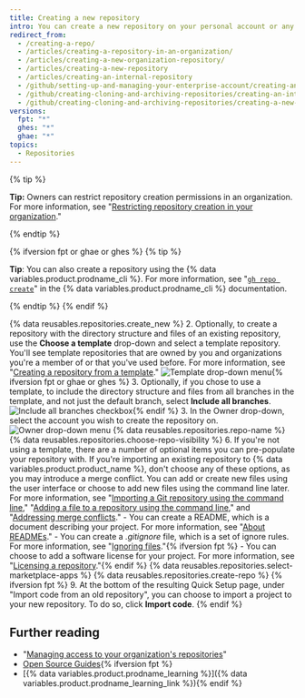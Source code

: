 ```yaml
---
title: Creating a new repository
intro: You can create a new repository on your personal account or any organization where you have sufficient permissions.
redirect_from:
  - /creating-a-repo/
  - /articles/creating-a-repository-in-an-organization/
  - /articles/creating-a-new-organization-repository/
  - /articles/creating-a-new-repository
  - /articles/creating-an-internal-repository
  - /github/setting-up-and-managing-your-enterprise-account/creating-an-internal-repository
  - /github/creating-cloning-and-archiving-repositories/creating-an-internal-repository
  - /github/creating-cloning-and-archiving-repositories/creating-a-new-repository
versions:
  fpt: "*"
  ghes: "*"
  ghae: "*"
topics:
  - Repositories
---
```


{% tip %}

**Tip:** Owners can restrict repository creation permissions in an organization. For more information, see "[Restricting repository creation in your organization](/articles/restricting-repository-creation-in-your-organization)."

{% endtip %}

{% ifversion fpt or ghae or ghes %}
{% tip %}

**Tip**: You can also create a repository using the {% data variables.product.prodname_cli %}. For more information, see "[`gh repo create`](https://cli.github.com/manual/gh_repo_create)" in the {% data variables.product.prodname_cli %} documentation.

{% endtip %}
{% endif %}

{% data reusables.repositories.create_new %} 2. Optionally, to create a repository with the directory structure and files of an existing repository, use the **Choose a template** drop-down and select a template repository. You'll see template repositories that are owned by you and organizations you're a member of or that you've used before. For more information, see "[Creating a repository from a template](/articles/creating-a-repository-from-a-template)."
![Template drop-down menu](/assets/images/help/repository/template-drop-down.png){% ifversion fpt or ghae or ghes %} 3. Optionally, if you chose to use a template, to include the directory structure and files from all branches in the template, and not just the default branch, select **Include all branches**.
![Include all branches checkbox](/assets/images/help/repository/include-all-branches.png){% endif %} 3. In the Owner drop-down, select the account you wish to create the repository on.
![Owner drop-down menu](/assets/images/help/repository/create-repository-owner.png)
{% data reusables.repositories.repo-name %}
{% data reusables.repositories.choose-repo-visibility %} 6. If you're not using a template, there are a number of optional items you can pre-populate your repository with. If you're importing an existing repository to {% data variables.product.product_name %}, don't choose any of these options, as you may introduce a merge conflict. You can add or create new files using the user interface or choose to add new files using the command line later. For more information, see "[Importing a Git repository using the command line](/articles/importing-a-git-repository-using-the-command-line/)," "[Adding a file to a repository using the command line](/articles/adding-a-file-to-a-repository-using-the-command-line)," and "[Addressing merge conflicts](/articles/addressing-merge-conflicts/)." - You can create a README, which is a document describing your project. For more information, see "[About READMEs](/articles/about-readmes/)." - You can create a _.gitignore_ file, which is a set of ignore rules. For more information, see "[Ignoring files](/github/getting-started-with-github/ignoring-files)."{% ifversion fpt %} - You can choose to add a software license for your project. For more information, see "[Licensing a repository](/articles/licensing-a-repository)."{% endif %}
{% data reusables.repositories.select-marketplace-apps %}
{% data reusables.repositories.create-repo %}
{% ifversion fpt %} 9. At the bottom of the resulting Quick Setup page, under "Import code from an old repository", you can choose to import a project to your new repository. To do so, click **Import code**.
{% endif %}

## Further reading

- "[Managing access to your organization's repositories](/articles/managing-access-to-your-organization-s-repositories)"
- [Open Source Guides](https://opensource.guide/){% ifversion fpt %}
- [{% data variables.product.prodname_learning %}]({% data variables.product.prodname_learning_link %}){% endif %}

